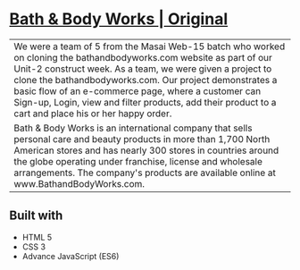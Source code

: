 # [Bath & Body Works | Original](https://www.bathandbodyworks.com/)
<table>
<tr>
<td>
We were a team of 5 from the Masai Web-15 batch who worked on cloning the bathandbodyworks.com website as part of our Unit-2 construct week. As a team, we were given a project to clone the bathandbodyworks.com. Our project demonstrates a basic flow of an e-commerce page, where a customer can Sign-up, Login, view and filter products, add their product to a cart and place his or her happy order.
  </td>
</tr>
<tr>
<td>
Bath & Body Works is an international company that sells personal care and beauty products in more than 1,700 North American stores and has nearly 300 stores in countries around the globe operating under franchise, license and wholesale arrangements. The company's products are available online at www.BathandBodyWorks.com.
  </td>
</tr>
</table>

## Built with 

- HTML 5
- CSS 3
- Advance JavaScript (ES6)
